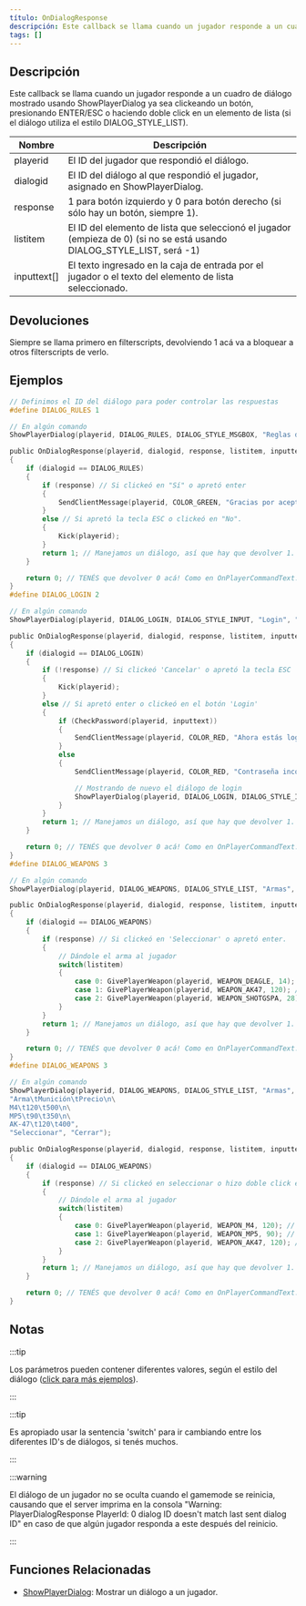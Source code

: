 ```yaml
---
título: OnDialogResponse
descripción: Este callback se llama cuando un jugador responde a un cuadro de diálogo mostrado usando ShowPlayerDialog ya sea clickeando un botón, presionando ENTER/ESC o haciendo doble click en un elemento de lista (si el diálogo utiliza el estilo DIALOG_STYLE_LIST).
tags: []
---
```


<VersionWarnES name='callback' version='SA-MP 0.3a' />

## Descripción

Este callback se llama cuando un jugador responde a un cuadro de diálogo mostrado usando ShowPlayerDialog ya sea clickeando un botón, presionando ENTER/ESC o haciendo doble click en un elemento de lista (si el diálogo utiliza el estilo DIALOG_STYLE_LIST).

| Nombre      | Descripción                                                                                                             |
| ----------- | ----------------------------------------------------------------------------------------------------------------------- |
| playerid    | El ID del jugador que respondió el diálogo.                                                                             |
| dialogid    | El ID del diálogo al que respondió el jugador, asignado en ShowPlayerDialog.                                            |
| response    | 1 para botón izquierdo y 0 para botón derecho (si sólo hay un botón, siempre 1).                                        |
| listitem    | El ID del elemento de lista que seleccionó el jugador (empieza de 0) (si no se está usando DIALOG_STYLE_LIST, será -1)  |
| inputtext[] | El texto ingresado en la caja de entrada por el jugador o el texto del elemento de lista seleccionado.                  |

## Devoluciones

Siempre se llama primero en filterscripts, devolviendo 1 acá va a bloquear a otros filterscripts de verlo.

## Ejemplos

```c
// Definimos el ID del diálogo para poder controlar las respuestas
#define DIALOG_RULES 1

// En algún comando
ShowPlayerDialog(playerid, DIALOG_RULES, DIALOG_STYLE_MSGBOX, "Reglas del servidor", "- No Cheating\n- No Spamming\n- Respect Admins\n\nAceptas las reglas?", "Sí", "No");

public OnDialogResponse(playerid, dialogid, response, listitem, inputtext[])
{
    if (dialogid == DIALOG_RULES)
    {
        if (response) // Si clickeó en "Sí" o apretó enter
        {
            SendClientMessage(playerid, COLOR_GREEN, "Gracias por aceptar las reglas del servidor!");
        }
        else // Si apretó la tecla ESC o clickeó en "No".
        {
            Kick(playerid);
        }
        return 1; // Manejamos un diálogo, así que hay que devolver 1. Como en OnPlayerCommandText.
    }

    return 0; // TENÉS que devolver 0 acá! Como en OnPlayerCommandText.
}
#define DIALOG_LOGIN 2

// En algún comando
ShowPlayerDialog(playerid, DIALOG_LOGIN, DIALOG_STYLE_INPUT, "Login", "Ingresá tu contraseña:", "Login", "Cancelar");

public OnDialogResponse(playerid, dialogid, response, listitem, inputtext[])
{
    if (dialogid == DIALOG_LOGIN)
    {
        if (!response) // Si clickeó 'Cancelar' o apretó la tecla ESC
        {
            Kick(playerid);
        }
        else // Si apretó enter o clickeó en el botón 'Login'
        {
            if (CheckPassword(playerid, inputtext))
            {
                SendClientMessage(playerid, COLOR_RED, "Ahora estás logeado!");
            }
            else
            {
                SendClientMessage(playerid, COLOR_RED, "Contraseña incorrecta.");

                // Mostrando de nuevo el diálogo de login
                ShowPlayerDialog(playerid, DIALOG_LOGIN, DIALOG_STYLE_INPUT, "Login", "Ingresá tu contraseña:", "Login", "Cancelar");
            }
        }
        return 1; // Manejamos un diálogo, así que hay que devolver 1. Como en OnPlayerCommandText.
    }

    return 0; // TENÉS que devolver 0 acá! Como en OnPlayerCommandText.
}
#define DIALOG_WEAPONS 3

// En algún comando
ShowPlayerDialog(playerid, DIALOG_WEAPONS, DIALOG_STYLE_LIST, "Armas", "Desert Eagle\nAK-47\nCombat Shotgun", "Seleccionar", "Cerrar");

public OnDialogResponse(playerid, dialogid, response, listitem, inputtext[])
{
    if (dialogid == DIALOG_WEAPONS)
    {
        if (response) // Si clickeó en 'Seleccionar' o apretó enter.
        {
            // Dándole el arma al jugador
            switch(listitem)
            {
                case 0: GivePlayerWeapon(playerid, WEAPON_DEAGLE, 14); // Dándole una Desert Eagle
                case 1: GivePlayerWeapon(playerid, WEAPON_AK47, 120); // Dándole una AK-47
                case 2: GivePlayerWeapon(playerid, WEAPON_SHOTGSPA, 28); // Dándole una Combat Shotgun
            }
        }
        return 1; // Manejamos un diálogo, así que hay que devolver 1. Como en OnPlayerCommandText.
    }

    return 0; // TENÉS que devolver 0 acá! Como en OnPlayerCommandText.
}
#define DIALOG_WEAPONS 3

// En algún comando
ShowPlayerDialog(playerid, DIALOG_WEAPONS, DIALOG_STYLE_LIST, "Armas",
"Arma\tMunición\tPrecio\n\
M4\t120\t500\n\
MP5\t90\t350\n\
AK-47\t120\t400",
"Seleccionar", "Cerrar");

public OnDialogResponse(playerid, dialogid, response, listitem, inputtext[])
{
    if (dialogid == DIALOG_WEAPONS)
    {
        if (response) // Si clickeó en seleccionar o hizo doble click en algún arma
        {
            // Dándole el arma al jugador
            switch(listitem)
            {
                case 0: GivePlayerWeapon(playerid, WEAPON_M4, 120); // Dándole una M4
                case 1: GivePlayerWeapon(playerid, WEAPON_MP5, 90); // Dándole una MP5
                case 2: GivePlayerWeapon(playerid, WEAPON_AK47, 120); // Dándole una AK-47
            }
        }
        return 1; // Manejamos un diálogo, así que hay que devolver 1. Como en OnPlayerCommandText.
    }

    return 0; // TENÉS que devolver 0 acá! Como en OnPlayerCommandText.
}
```

## Notas

:::tip

Los parámetros pueden contener diferentes valores, según el estilo del diálogo ([click para más ejemplos](../resources/dialogstyles)).

:::

:::tip

Es apropiado usar la sentencia 'switch' para ir cambiando entre los diferentes ID's de diálogos, si tenés muchos.

:::

:::warning

El diálogo de un jugador no se oculta cuando el gamemode se reinicia, causando que el server imprima en la consola "Warning: PlayerDialogResponse PlayerId: 0 dialog ID doesn't match last sent dialog ID" en caso de que algún jugador responda a este después del reinicio.

:::

## Funciones Relacionadas

- [ShowPlayerDialog](../functions/ShowPlayerDialog): Mostrar un diálogo a un jugador.
